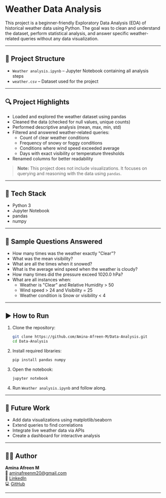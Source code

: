 # Weather Data Analysis

This project is a beginner-friendly Exploratory Data Analysis (EDA) of historical weather data using Python. The goal was to clean and understand the dataset, perform statistical analysis, and answer specific weather-related queries without any data visualization.

---

## 📁 Project Structure

- `Weather analysis.ipynb` – Jupyter Notebook containing all analysis steps
- `weather.csv` – Dataset used for the project

---

## 🔍 Project Highlights

- Loaded and explored the weather dataset using pandas
- Cleaned the data (checked for null values, unique counts)
- Performed descriptive analysis (mean, max, min, std)
- Filtered and answered weather-related queries:
  - Count of clear weather conditions
  - Frequency of snowy or foggy conditions
  - Conditions where wind speed exceeded average
  - Days with exact visibility or temperature thresholds
- Renamed columns for better readability

> **Note:** This project does not include visualizations. It focuses on querying and reasoning with the data using `pandas`.

---

## 🧰 Tech Stack

- Python 3
- Jupyter Notebook
- pandas
- numpy

---

## 📝 Sample Questions Answered

- How many times was the weather exactly "Clear"?
- What was the mean visibility?
- What are all the times when it snowed?
- What is the average wind speed when the weather is cloudy?
- How many times did the pressure exceed 1020.0 hPa?
- What are all instances when:
  - Weather is "Clear" and Relative Humidity > 50
  - Wind speed > 24 and Visibility = 25
  - Weather condition is Snow or visibility < 4

---

## ▶️ How to Run

1. Clone the repository:
   ```bash
   git clone https://github.com/Amina-Afreen-M/Data-Analysis.git
   cd Data-Analysis
   ```

2. Install required libraries:
   ```bash
   pip install pandas numpy
   ```

3. Open the notebook:
   ```bash
   jupyter notebook
   ```

4. Run `Weather analysis.ipynb` and follow along.

---

## 📌 Future Work

- Add data visualizations using matplotlib/seaborn
- Extend queries to find correlations
- Integrate live weather data via APIs
- Create a dashboard for interactive analysis

---

## 👩‍💻 Author

**Amina Afreen M**  
📧 [aminafreenm20@gmail.com](mailto:aminafreenm20@gmail.com)  
🔗 [LinkedIn](https://www.linkedin.com/in/amina-afreen-m/)  
💻 [GitHub](https://github.com/Amina-Afreen-M)

---


